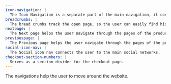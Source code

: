 ```yaml
---
icon-navigation: |
  The Icon Navigation is a separate part of the main navigation, it connects the user to his profile, cart and currency picker.
breadcrumbs: |
  The bread crumbs track the open page, so the user can easily find his position and the way back.
nextpage: |
  The Next page helps the user navigate through the pages of the products forward.
previouspage: |
  The Previous page helps the user navigate through the pages of the products backward.
social-icon-nav: |
  The Social icon nav connects the user to the main social networks.
checkout-section-numbers: |
  Serves as a section divider for the checkout page.
---
```


The navigations help the user to move around the website.
